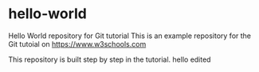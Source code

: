 # hello-world
Hello World repository for Git tutorial
This is an example repository for the Git tutoial on https://www.w3schools.com

This repository is built step by step in the tutorial.
hello edited
